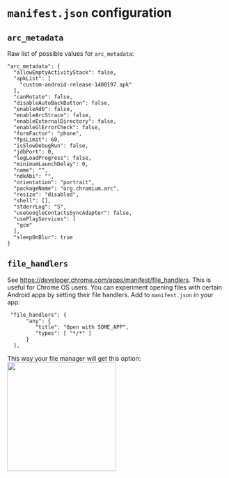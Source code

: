 # `manifest.json` configuration

## `arc_metadata`
Raw list of possible values for `arc_metadata`:

```
"arc_metadata": {
  "allowEmptyActivityStack": false,
  "apkList": [
    "custom-android-release-1400197.apk"
  ], 
  "canRotate": false,
  "disableAutoBackButton": false,
  "enableAdb": false,
  "enableArcStrace": false,
  "enableExternalDirectory": false,
  "enableGlErrorCheck": false,
  "formFactor": "phone",
  "fpsLimit": 60,
  "isSlowDebugRun": false,
  "jdbPort": 0,
  "logLoadProgress": false,
  "minimumLaunchDelay": 0,
  "name": "",
  "ndkAbi": "",
  "orientation": "portrait",
  "packageName": "org.chromium.arc",
  "resize": "disabled",
  "shell": [],
  "stderrLog": "S",
  "useGoogleContactsSyncAdapter": false,
  "usePlayServices": [
   "gcm"
  ],
  "sleepOnBlur": true
}
```

## `file_handlers`

See https://developer.chrome.com/apps/manifest/file_handlers. 
This is useful for Chrome OS users. You can experiment opening files with certain Android apps by setting their file handlers. Add to `manifest.json` in your app: 
```
 "file_handlers": {
      "any": {
         "title": "Open with SOME_APP",
         "types": [ "*/*" ]
      }
  },
```
This way your file manager will get this option: 
<img src="http://i.imgur.com/zTjPaHc.png" width="250px" />
